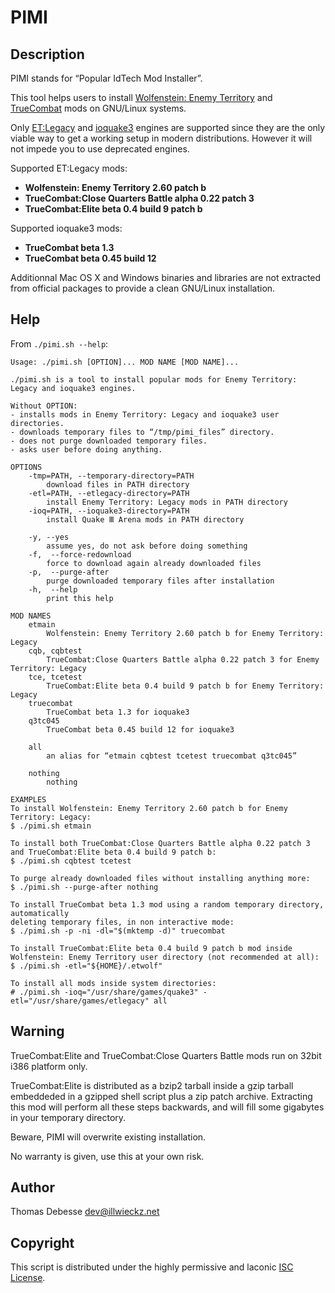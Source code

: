 PIMI
====

Description
-----------

PIMI stands for “Popular IdTech Mod Installer”.

This tool helps users to install [Wolfenstein: Enemy Territory](http://www.splashdamage.com/wolfet) and [TrueCombat](http://truecombatelite.com/) mods on GNU/Linux systems.

Only [ET:Legacy](http://etlegacy.com/) and [ioquake3](http://ioquake3.org/) engines are supported since they are the only viable way to get a working setup in modern distributions. However it will not impede you to use deprecated engines.

Supported ET:Legacy mods:

* **Wolfenstein: Enemy Territory 2.60 patch b**
* **TrueCombat:Close Quarters Battle alpha 0.22 patch 3**
* **TrueCombat:Elite beta 0.4 build 9 patch b**

Supported ioquake3 mods:

* **TrueCombat beta 1.3**
* **TrueCombat beta 0.45 build 12**

Additionnal Mac OS X and Windows binaries and libraries are not extracted from official packages to provide a clean GNU/Linux installation.

Help
----

From `./pimi.sh --help`:

```
Usage: ./pimi.sh [OPTION]... MOD NAME [MOD NAME]...

./pimi.sh is a tool to install popular mods for Enemy Territory: Legacy and ioquake3 engines.

Without OPTION:
- installs mods in Enemy Territory: Legacy and ioquake3 user directories.
- downloads temporary files to “/tmp/pimi_files” directory.
- does not purge downloaded temporary files.
- asks user before doing anything.

OPTIONS
	-tmp=PATH, --temporary-directory=PATH
	    download files in PATH directory
	-etl=PATH, --etlegacy-directory=PATH
	    install Enemy Territory: Legacy mods in PATH directory
	-ioq=PATH, --ioquake3-directory=PATH
	    install Quake Ⅲ Arena mods in PATH directory

	-y, --yes
	    assume yes, do not ask before doing something
	-f,  --force-redownload
	    force to download again already downloaded files
	-p,  --purge-after
	    purge downloaded temporary files after installation
	-h,  --help
	    print this help

MOD NAMES
	etmain
	    Wolfenstein: Enemy Territory 2.60 patch b for Enemy Territory: Legacy
	cqb, cqbtest
	    TrueCombat:Close Quarters Battle alpha 0.22 patch 3 for Enemy Territory: Legacy
	tce, tcetest
	    TrueCombat:Elite beta 0.4 build 9 patch b for Enemy Territory: Legacy
	truecombat
	    TrueCombat beta 1.3 for ioquake3
	q3tc045
	    TrueCombat beta 0.45 build 12 for ioquake3

	all
	    an alias for “etmain cqbtest tcetest truecombat q3tc045”

	nothing
	    nothing

EXAMPLES
To install Wolfenstein: Enemy Territory 2.60 patch b for Enemy Territory: Legacy:
$ ./pimi.sh etmain

To install both TrueCombat:Close Quarters Battle alpha 0.22 patch 3
and TrueCombat:Elite beta 0.4 build 9 patch b:
$ ./pimi.sh cqbtest tcetest

To purge already downloaded files without installing anything more:
$ ./pimi.sh --purge-after nothing

To install TrueCombat beta 1.3 mod using a random temporary directory, automatically
deleting temporary files, in non interactive mode:
$ ./pimi.sh -p -ni -dl="$(mktemp -d)" truecombat

To install TrueCombat:Elite beta 0.4 build 9 patch b mod inside
Wolfenstein: Enemy Territory user directory (not recommended at all):
$ ./pimi.sh -etl="${HOME}/.etwolf"

To install all mods inside system directories:
# ./pimi.sh -ioq="/usr/share/games/quake3" -etl="/usr/share/games/etlegacy" all

```

Warning
-------

TrueCombat:Elite and TrueCombat:Close Quarters Battle mods run on 32bit i386 platform only.

TrueCombat:Elite is distributed as a bzip2 tarball inside a gzip tarball embeddeded in a gzipped shell script plus a zip patch archive.
Extracting this mod will perform all these steps backwards, and will fill some gigabytes in your temporary directory.

Beware, PIMI will overwrite existing installation.

No warranty is given, use this at your own risk.

Author
------

Thomas Debesse <dev@illwieckz.net>

Copyright
---------

This script is distributed under the highly permissive and laconic [ISC License](COPYING.md).
